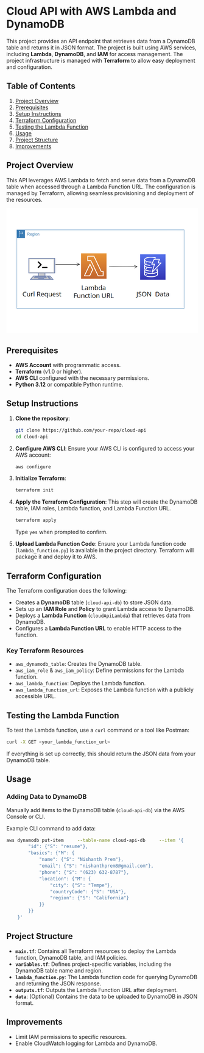 
# Cloud API with AWS Lambda and DynamoDB

This project provides an API endpoint that retrieves data from a DynamoDB table and returns it in JSON format. The project is built using AWS services, including **Lambda**, **DynamoDB**, and **IAM** for access management. The project infrastructure is managed with **Terraform** to allow easy deployment and configuration.

## Table of Contents
1. [Project Overview](#project-overview)
2. [Prerequisites](#prerequisites)
3. [Setup Instructions](#setup-instructions)
4. [Terraform Configuration](#terraform-configuration)
5. [Testing the Lambda Function](#testing-the-lambda-function)
6. [Usage](#usage)
7. [Project Structure](#project-structure)
8. [Improvements](#improvements)

## Project Overview
This API leverages AWS Lambda to fetch and serve data from a DynamoDB table when accessed through a Lambda Function URL. The configuration is managed by Terraform, allowing seamless provisioning and deployment of the resources.

![alt text](image.png)

## Prerequisites
- **AWS Account** with programmatic access.
- **Terraform** (v1.0 or higher).
- **AWS CLI** configured with the necessary permissions.
- **Python 3.12** or compatible Python runtime.

## Setup Instructions

1. **Clone the repository**:
   ```bash
   git clone https://github.com/your-repo/cloud-api
   cd cloud-api
   ```

2. **Configure AWS CLI**:
   Ensure your AWS CLI is configured to access your AWS account:
   ```bash
   aws configure
   ```

3. **Initialize Terraform**:
   ```bash
   terraform init
   ```

4. **Apply the Terraform Configuration**:
   This step will create the DynamoDB table, IAM roles, Lambda function, and Lambda Function URL.
   ```bash
   terraform apply
   ```
   Type `yes` when prompted to confirm.

5. **Upload Lambda Function Code**:
   Ensure your Lambda function code (`lambda_function.py`) is available in the project directory. Terraform will package it and deploy it to AWS.

## Terraform Configuration
The Terraform configuration does the following:

- Creates a **DynamoDB** table (`cloud-api-db`) to store JSON data.
- Sets up an **IAM Role** and **Policy** to grant Lambda access to DynamoDB.
- Deploys a **Lambda Function** (`cloudApiLambda`) that retrieves data from DynamoDB.
- Configures a **Lambda Function URL** to enable HTTP access to the function.

### Key Terraform Resources
- `aws_dynamodb_table`: Creates the DynamoDB table.
- `aws_iam_role` & `aws_iam_policy`: Define permissions for the Lambda function.
- `aws_lambda_function`: Deploys the Lambda function.
- `aws_lambda_function_url`: Exposes the Lambda function with a publicly accessible URL.

## Testing the Lambda Function
To test the Lambda function, use a `curl` command or a tool like Postman:

```bash
curl -X GET <your_lambda_function_url>
```

If everything is set up correctly, this should return the JSON data from your DynamoDB table.

## Usage
### Adding Data to DynamoDB
Manually add items to the DynamoDB table (`cloud-api-db`) via the AWS Console or CLI.

Example CLI command to add data:
```bash
aws dynamodb put-item     --table-name cloud-api-db     --item '{
        "id": {"S": "resume"},
        "basics": {"M": {
            "name": {"S": "Nishanth Prem"},
            "email": {"S": "nishanthprem8@gmail.com"},
            "phone": {"S": "(623) 632-8787"},
            "location": {"M": {
                "city": {"S": "Tempe"},
                "countryCode": {"S": "USA"},
                "region": {"S": "California"}
            }}
        }}
    }'
```

## Project Structure
- **`main.tf`**: Contains all Terraform resources to deploy the Lambda function, DynamoDB table, and IAM policies.
- **`variables.tf`**: Defines project-specific variables, including the DynamoDB table name and region.
- **`lambda_function.py`**: The Lambda function code for querying DynamoDB and returning the JSON response.
- **`outputs.tf`**: Outputs the Lambda Function URL after deployment.
- **`data`**: (Optional) Contains the data to be uploaded to DynamoDB in JSON format.

## Improvements

- Limit IAM permissions to specific resources.
- Enable CloudWatch logging for Lambda and DynamoDB.
